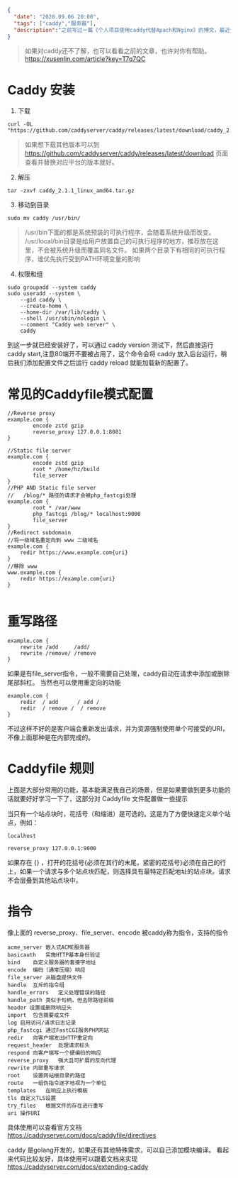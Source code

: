 ```json
{
  "date": "2020.09.06 20:00",
  "tags": ["caddy","服务器"],
  "description":"之前写过一篇《个人项目使用caddy代替Apach和Nginx》的博文，最近使用caddy的时候发现它已经升级到v2版本了，全新的服务器体验，优雅的通过REST端点修改配置而无需停机或重启，默认使用TLS的Web服务器，不过大部分v1的配置不能直接用在v2这个版本上了。"
}
```

> 如果对caddy还不了解，也可以看看之前的文章，也许对你有帮助。https://xusenlin.com/article?key=T7q7QC



# Caddy 安装

1. 下载
```shell
curl -OL "https://github.com/caddyserver/caddy/releases/latest/download/caddy_2.1.1_linux_amd64.tar.gz"
```
> 如果想下载其他版本可以到 https://github.com/caddyserver/caddy/releases/latest/download 页面查看并替换对应平台的版本就好。

2. 解压
```shell
tar -zxvf caddy_2.1.1_linux_amd64.tar.gz
```

3. 移动到目录
```shell
sudo mv caddy /usr/bin/
```
> /usr/bin下面的都是系统预装的可执行程序，会随着系统升级而改变。
> /usr/local/bin目录是给用户放置自己的可执行程序的地方，推荐放在这里，不会被系统升级而覆盖同名文件。
> 如果两个目录下有相同的可执行程序，谁优先执行受到PATH环境变量的影响

4. 权限和组
```shell
sudo groupadd --system caddy
sudo useradd --system \
    --gid caddy \
    --create-home \
    --home-dir /var/lib/caddy \
    --shell /usr/sbin/nologin \
    --comment "Caddy web server" \
    caddy
```

到这一步就已经安装好了，可以通过 caddy version 测试下，然后直接运行 caddy start,注意80端开不要被占用了，这个命令会将 caddy 放入后台运行，稍后我们添加配置文件之后运行 caddy reload 就能加载新的配置了。


# 常见的Caddyfile模式配置


```
//Reverse proxy
example.com {
        encode zstd gzip
        reverse_proxy 127.0.0.1:8081
}

//Static file server
example.com {
		encode zstd gzip
        root * /home/hz/build
        file_server
}
//PHP AND Static file server
//   /blog/* 路径的请求才会被php_fastcgi处理
example.com {
		root * /var/www
		php_fastcgi /blog/* localhost:9000
		file_server
}
//Redirect subdomain
//将一级域名重定向到 www 二级域名
example.com {
	redir https://www.example.com{uri}
}
//移除 www
www.example.com {
	redir https://example.com{uri}
}


```

# 重写路径

```
example.com {
	rewrite /add     /add/
	rewrite /remove/ /remove
}

```
如果是有file_server指令，一般不需要自己处理，caddy自动在请求中添加或删除尾部斜杠。
当然也可以使用重定向的功能

```
example.com {
	redir  / add      / add / 
	redir  / remove /  / remove
}

```
不过这样不好的是客户端会重新发出请求，并为资源强制使用单个可接受的URI，不像上面那种是在内部完成的。

# Caddyfile 规则

上面是大部分常用的功能，基本能满足我自己的场景，但是如果要做到更多功能的话就要好好学习一下了，这部分对 Caddyfile 文件配置做一些提示

当只有一个站点块时，花括号（和缩进）是可选的。这是为了方便快速定义单个站点，例如：

```
localhost

reverse_proxy 127.0.0.1:9000
```

如果存在 {} ，打开的花括号{必须在其行的末尾，紧密的花括号}必须在自己的行上，如果一个请求与多个站点块匹配，则选择具有最特定匹配地址的站点块。请求不会层叠到其他站点块中。

# 指令

像上面的 reverse_proxy、file_server、encode 被caddy称为指令，支持的指令

```
acme_server	嵌入式ACME服务器
basicauth	实施HTTP基本身份验证
bind	自定义服务器的套接字地址
encode	编码（通常压缩）响应
file_server	从磁盘提供文件
handle	互斥的指令组
handle_errors	定义处理错误的路径
handle_path	类似于句柄，但去除路径前缀
header 设置或删除响应头
import	包含摘要或文件
log	启用访问/请求日志记录
php_fastcgi	通过FastCGI服务PHP网站
redir	向客户端发出HTTP重定向
request_header	处理请求标头
respond	向客户端写一个硬编码的响应
reverse_proxy	强大且可扩展的反向代理
rewrite	内部重写请求
root	设置网站根目录的路径
route	一组伪指令逐字地视为一个单位
templates	在响应上执行模板
tls	自定义TLS设置
try_files	根据文件的存在进行重写
uri	操作URI
```

具体使用可以查看官方文档 https://caddyserver.com/docs/caddyfile/directives

caddy 是golang开发的，如果还有其他特殊需求，可以自己添加模块编译。
看起来代码比较友好，具体使用可以跟着文档来实现
https://caddyserver.com/docs/extending-caddy
